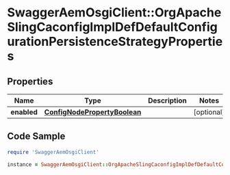 # SwaggerAemOsgiClient::OrgApacheSlingCaconfigImplDefDefaultConfigurationPersistenceStrategyProperties

## Properties

Name | Type | Description | Notes
------------ | ------------- | ------------- | -------------
**enabled** | [**ConfigNodePropertyBoolean**](ConfigNodePropertyBoolean.md) |  | [optional] 

## Code Sample

```ruby
require 'SwaggerAemOsgiClient'

instance = SwaggerAemOsgiClient::OrgApacheSlingCaconfigImplDefDefaultConfigurationPersistenceStrategyProperties.new(enabled: null)
```


